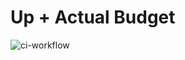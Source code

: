 # Up + Actual Budget

![ci-workflow](https://github.com/mhasanbulli/up-actual/actions/workflows/ci.yaml/badge.svg)